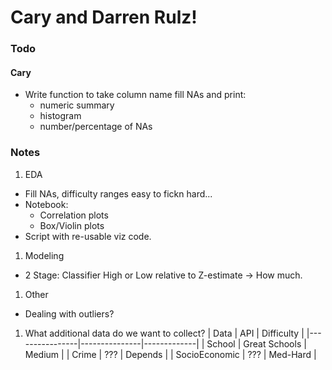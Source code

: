 # Cary and Darren Rulz!

### Todo
#### Cary
* Write function to take column name fill NAs and print:
  * numeric summary
  * histogram
  * number/percentage of NAs

### Notes

1. EDA
  * Fill NAs, difficulty ranges easy to fickn hard...
  * Notebook:
    * Correlation plots
    * Box/Violin plots
  * Script with re-usable viz code.
1. Modeling
  * 2 Stage: Classifier High or Low relative to Z-estimate -> How much.
1. Other
  * Dealing with outliers?
1. What additional data do we want to collect?
  |       Data     |      API      |  Difficulty |
  |----------------|---------------|-------------|
  | School         | Great Schools |   Medium    |
  | Crime          | ???           |   Depends   |
  | SocioEconomic  | ???           |   Med-Hard  |
